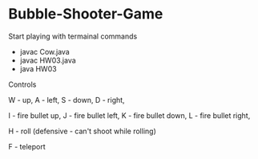 # Bubble-Shooter-Game

Start playing with termainal commands 
- javac Cow.java
- javac HW03.java
- java HW03


Controls

W - up,
A - left,
S - down,
D - right,

I - fire bullet up,
J - fire bullet left,
K - fire bullet down,
L - fire bullet right,

H - roll (defensive - can't shoot while rolling)

F - teleport

